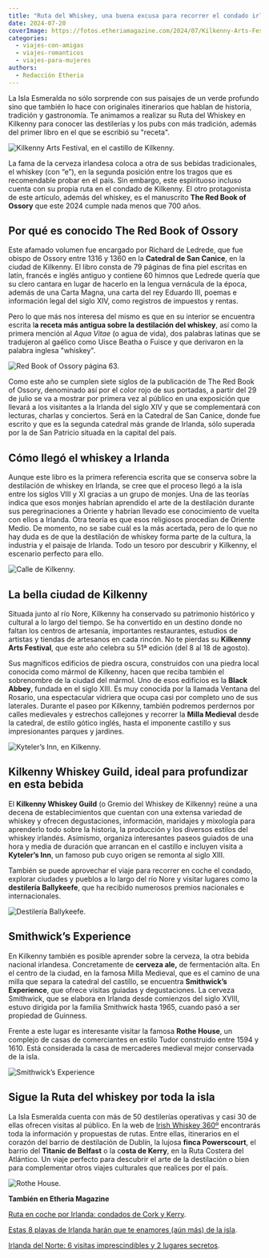 ```yaml
---
title: "Ruta del Whiskey, una buena excusa para recorrer el condado irlandés de  Kilkenny"
date: 2024-07-20
coverImage: https://fotos.etheriamagazine.com/2024/07/Kilkenny-Arts-Festival.jpg
categories: 
  - viajes-con-amigas
  - viajes-romanticos
  - viajes-para-mujeres
authors: 
  - Redacción Etheria
---
```


La Isla Esmeralda no sólo sorprende con sus paisajes de un verde profundo sino que 
también lo hace con originales itinerarios que hablan de historia, tradición y 
gastronomía. Te animamos a realizar su Ruta del Whiskey en Kilkenny para conocer las 
destilerías y los pubs con más tradición, además del primer libro en el que se escribió 
su "receta". 

![Kilkenny Arts Festival, en el castillo de Kilkenny.](https://fotos.etheriamagazine.com/2024/07/Kilkenny-Arts-Festival.jpg "Kilkenny Arts Festival, en el castillo de Kilkenny. © Dylan Vaughan Photog.")

La fama de la cerveza irlandesa coloca a otra de sus bebidas tradicionales, el whiskey 
(con “e”), en la segunda posición entre los tragos que es recomendable probar en el 
país. Sin embargo, este espirituoso incluso cuenta con su propia ruta en el condado de 
Kilkenny. El otro protagonista de este artículo, además del whiskey, es el manuscrito 
**The Red Book of Ossory** que este 2024 cumple nada menos que 700 años. 

## Por qué es conocido The Red Book of Ossory

Este afamado volumen fue encargado por Richard de Ledrede, que fue obispo de Ossory 
entre 1316 y 1360 en la **Catedral de San Canice**, en la ciudad de Kilkenny. El libro 
consta de 79 páginas de fina piel escritas en latín, francés e inglés antiguo y contiene 
60 himnos que Ledrede quería que su clero cantara en lugar de hacerlo en la lengua 
vernácula de la época, además de una Carta Magna, una carta del rey Eduardo III, poemas 
e información legal del siglo XIV, como registros de impuestos y rentas. 

Pero lo que más nos interesa del mismo es que en su interior se encuentra escrita l**a 
receta más antigua sobre la destilación del whiskey**, así como la primera mención al 
_Aqua Vitae_ (o agua de vida), dos palabras latinas que se tradujeron al gaélico como 
Uisce Beatha o Fuisce y que derivaron en la palabra inglesa "whiskey". 

![Red Book of Ossory página 63.](https://fotos.etheriamagazine.com/2024/07/Red-Book-of-Ossory.jpg "Red Book of Ossory, folio 63. © RCB Library")

Como este año se cumplen siete siglos de la publicación de The Red Book of Ossory, 
denominado así por el color rojo de sus portadas, a partir del 29 de julio se va a 
mostrar por primera vez al público en una exposición que llevará a los visitantes a la 
Irlanda del siglo XIV y que se complementará con lecturas, charlas y conciertos. Será en 
la Catedral de San Canice, donde fue escrito y que es la segunda catedral más grande de 
Irlanda, sólo superada por la de San Patricio situada en la capital del país. 

## Cómo llegó el whiskey a Irlanda

Aunque este libro es la primera referencia escrita que se conserva sobre la destilación 
de whiskey en Irlanda, se cree que el proceso llegó a la isla entre los siglos VIII y XI 
gracias a un grupo de monjes. Una de las teorías indica que esos monjes habrían 
aprendido el arte de la destilación durante sus peregrinaciones a Oriente y habrían 
llevado ese conocimiento de vuelta con ellos a Irlanda. Otra teoría es que esos 
religiosos procedían de Oriente Medio. De momento, no se sabe cuál es la más acertada, 
pero de lo que no hay duda es de que la destilación de whiskey forma parte de la 
cultura, la industria y el paisaje de Irlanda. Todo un tesoro por descubrir y Kilkenny, 
el escenario perfecto para ello. 

![Calle de Kilkenny.](https://fotos.etheriamagazine.com/2024/07/Kilkenny-calle.jpg "Calle de Kilkenny.")

## La bella ciudad de Kilkenny

Situada junto al río Nore, Kilkenny ha conservado su patrimonio histórico y cultural a 
lo largo del tiempo. Se ha convertido en un destino donde no faltan los centros de 
artesanía, importantes restaurantes, estudios de artistas y tiendas de artesanos en cada 
rincón. No te pierdas su **Kilkenny Arts Festival**, que este año celebra su 51ª edición 
(del 8 al 18 de agosto). 

Sus magníficos edificios de piedra oscura, construidos con una piedra local conocida 
como mármol de Kilkenny, hacen que reciba también el sobrenombre de la ciudad del 
mármol. Uno de esos edificios es la **Black Abbey**, fundada en el siglo XIII. Es muy 
conocida por la llamada Ventana del Rosario, una espectacular vidriera que ocupa casi 
por completo uno de sus laterales. Durante el paseo por Kilkenny, también podremos 
perdernos por calles medievales y estrechos callejones y recorrer la **Milla Medieval** 
desde la catedral, de estilo gótico inglés, hasta el imponente castillo y sus 
impresionantes parques y jardines. 

![Kyteler’s Inn, en Kilkenny.](https://fotos.etheriamagazine.com/2024/07/pub-kyteler.jpg "Pub Kyteler’s Inn, en Kilkenny.")

## Kilkenny Whiskey Guild, ideal para profundizar en esta bebida

El **Kilkenny Whiskey Guild** (o Gremio del Whiskey de Kilkenny) reúne a una decena de 
establecimientos que cuentan con una extensa variedad de whiskey y ofrecen 
degustaciones, información, maridajes y mixología para aprenderlo todo sobre la 
historia, la producción y los diversos estilos del whiskey irlandés. Asimismo, organiza 
interesantes paseos guiados de una hora y media de duración que arrancan en el castillo 
e incluyen visita a **Kyteler’s Inn**, un famoso pub cuyo origen se remonta al siglo 
XIII. 

También se puede aprovechar el viaje para recorrer en coche el condado, explorar 
ciudades y pueblos a lo largo del río Nore y visitar lugares como la **destilería 
Ballykeefe**, que ha recibido numerosos premios nacionales e internacionales. 

![Destilería Ballykeefe.](https://fotos.etheriamagazine.com/2024/07/Ballykeefe-Distillery.jpg "Destilería Ballykeefe.")

## Smithwick’s Experience

En Kilkenny también es posible aprender sobre la cerveza, la otra bebida nacional 
irlandesa. Concretamente de **cerveza ale,** de fermentación alta. En el centro de la 
ciudad, en la famosa Milla Medieval, que es el camino de una milla que separa la 
catedral del castillo, se encuentra **Smithwick’s Experience**, que ofrece visitas 
guiadas y degustaciones. La cerveza Smithwick, que se elabora en Irlanda desde comienzos 
del siglo XVIII, estuvo dirigida por la familia Smithwick hasta 1965, cuando pasó a ser 
propiedad de Guinness. 

Frente a este lugar es interesante visitar la famosa **Rothe House**, un complejo de 
casas de comerciantes en estilo Tudor construido entre 1594 y 1610. Está considerada la 
casa de mercaderes medieval mejor conservada de la isla. 

![Smithwick’s Experience](https://fotos.etheriamagazine.com/2024/07/Smithwick-Experience.jpg "Smithwick’s Experience.")

## Sigue la Ruta del whiskey por toda la isla

La Isla Esmeralda cuenta con más de 50 destilerías operativas y casi 30 de ellas ofrecen 
visitas al público. En la web de [Irish Whiskey 360º](https://irishwhiskey360.com/) 
encontrarás toda la información y propuestas de rutas. Entre ellas, itinerarios en el 
corazón del barrio de destilación de Dublín, la lujosa **finca Powerscourt**, el barrio 
del **Titanic de Belfast** o la c**osta de Kerry**, en la Ruta Costera del Atlántico. Un 
viaje perfecto para descubrir el arte de la destilación o bien para complementar otros 
viajes culturales que realices por el país. 

![Rothe House.](https://fotos.etheriamagazine.com/2024/07/Rothe-House.jpg "Rothe House.")

**También en Etheria Magazine** 

[Ruta en coche por Irlanda: condados de Cork y 
Kerry](https://etheriamagazine.com/2023/12/30/ruta-en-coche-cork-kerry/). 

[Estas 8 playas de Irlanda harán que te enamores (aún más) de la 
isla](https://etheriamagazine.com/2023/07/21/mejores-playas-irlanda/). 

[Irlanda del Norte: 6 visitas imprescindibles y 2 lugares 
secretos](https://etheriamagazine.com/2021/05/31/8-visitas-increibles-en-irlanda-del-norte/).
